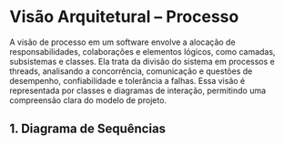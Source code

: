 # Visão Arquitetural – Processo

A visão de processo em um software envolve a alocação de responsabilidades, colaborações e elementos lógicos, como camadas, subsistemas e classes. Ela trata da divisão do sistema em processos e threads, analisando a concorrência, comunicação e questões de desempenho, confiabilidade e tolerância a falhas. Essa visão é representada por classes e diagramas de interação, permitindo uma compreensão clara do modelo de projeto.

## 1. Diagrama de Sequências 
